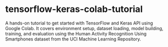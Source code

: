 # tensorflow-keras-colab-tutorial
A hands-on tutorial to get started with TensorFlow and Keras API using Google Colab. It covers environment setup, dataset loading, model building, training, and evaluation using the Human Activity Recognition Using Smartphones dataset from the UCI Machine Learning Repository.
